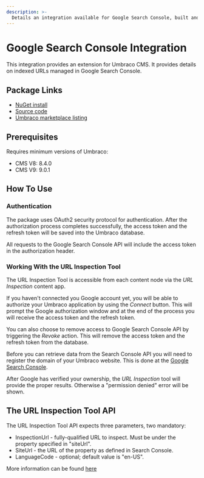 ```yaml
---
description: >-
  Details an integration available for Google Search Console, built and maintained by Umbraco HQ.
---
```


# Google Search Console Integration

This integration provides an extension for Umbraco CMS. It provides details on indexed URLs managed in Google Search Console.

## Package Links

- [NuGet install](https://www.nuget.org/packages/Umbraco.Cms.Integrations.SEO.GoogleSearchConsole.URLInspectionTool)
- [Source code](https://github.com/umbraco/Umbraco.Cms.Integrations/tree/main/src/Umbraco.Cms.Integrations.SEO.GoogleSearchConsole.URLInspectionTool)
- [Umbraco marketplace listing](https://marketplace.umbraco.com/package/umbraco.cms.integrations.seo.googlesearchconsole.urlinspectiontool)

## Prerequisites

Requires minimum versions of Umbraco:

- CMS V8: 8.4.0
- CMS V9: 9.0.1

## How To Use

### Authentication

The package uses OAuth2 security protocol for authentication. After the authorization process completes successfully,
the access token and the refresh token will be saved into the Umbraco database.

All requests to the Google Search Console API will include the access token in the authorization header.

### Working With the URL Inspection Tool

The URL Inspection Tool is accessible from each content node via the _URL Inspection_ content app.

If you haven't connected you Google account yet, you will be able to authorize your Umbraco application
by using the _Connect_ button. This will prompt the Google authorization window and at the end of the process you will receive
the access token and the refresh token.

You can also choose to remove access to Google Search Console API by triggering the _Revoke_ action. This will remove the access token and the refresh token
from the database.

Before you can retrieve data from the Search Console API you will need to register the domain of your Umbraco website. This is done at the [Google Search Console](https://search.google.com/search-console).

After Google has verified your ownership, the _URL Inspection_ tool will provide the proper results. Otherwise a "permission denied" error will be shown.

## The URL Inspection Tool API

The URL Inspection Tool API expects three parameters, two mandatory:

- InspectionUrl - fully-qualified URL to inspect. Must be under the property specified in "siteUrl".
- SiteUrl - the URL of the property as defined in Search Console.
- LanguageCode - optional; default value is "en-US".

More information can be found [here](https://developers.google.com/webmaster-tools/v1/urlInspection.index/inspect)

